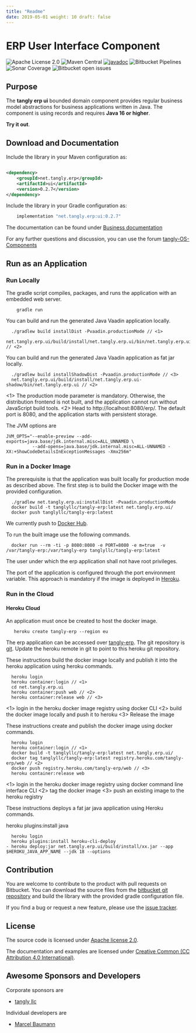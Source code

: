 ```yaml
---
title: "Readme"
date: 2019-05-01 weight: 10 draft: false
---
```


# ERP User Interface Component

![Apache License 2.0](https://img.shields.io/badge/license-Apache%202-blue.svg)
![Maven Central](https://img.shields.io/maven-central/v/net.tangly/erp/ui.svg)
[![javadoc](https://javadoc.io/badge2/net.tangly/bus/javadoc.svg)](https://javadoc.io/doc/net.tangly.erp/ui)
![Bitbucket Pipelines](https://img.shields.io/bitbucket/pipelines/tangly-team/tangly-os.svg)
![Sonar Coverage](https://img.shields.io/sonar/https/sonarcloud.io/tangly-os-at-tangly.net/coverage.svg)
![Bitbucket open issues](https://img.shields.io/bitbucket/issues-raw/tangly/tangly-os.svg)

## Purpose

The **tangly erp ui** bounded domain component provides regular business model abstractions for business applications written in Java. The component is using records and
requires **Java 16 or higher**.

**Try it out**.

## Download and Documentation

Include the library in your Maven configuration as:

```xml

<dependency>
    <groupId>net.tangly.erp</groupId>
    <artifactId>ui</artifactId>
    <version>0.2.7</version>
</dependency>
```

Include the library in your Gradle configuration as:

```groovy
    implementation "net.tangly.erp:ui:0.2.7"
```

The documentation can be found under [Business documentation](https://tangly-team.bitbucket.io/docs/erp/ui/)

For any further questions and discussion, you can use the forum [tangly-OS-Components](https://groups.google.com/g/tangly-os-components)

## Run as an Application

### Run Locally

The gradle script compiles, packages, and runs the application with an embedded web server.

```shell
    gradle run
```

You can build and run the generated Java Vaadin application locally.

```shell
  ./gradlew build installDist -Pvaadin.productionMode // <1>
  net.tangly.erp.ui/build/install/net.tangly.erp.ui/bin/net.tangly.erp.ui  // <2>
```

You can build and run the generated Java Vaadin application as fat jar locally.

```shell
  ./gradlew build installShadowDist -Pvaadin.productionMode // <3>
  net.tangly.erp.ui/build/install/net.tangly.erp.ui-shadow/bin/net.tangly.erp.ui // <2>
```
<1> The production mode parameter is mandatory.
Otherwise, the distribution frontend is not built, and the application cannot run without JavaScript build tools.
<2> Head to http://localhost:8080/erp/. The default port is 8080, and the application starts with persistent storage.

The JVM options are

```shell
JVM_OPTS="--enable-preview --add-exports=java.base/jdk.internal.misc=ALL_UNNAMED \
          --add-opens=java.base/jdk.internal.misc=ALL-UNNAMED -XX:+ShowCodeDetailsInExceptionMessages -Xmx256m"
```

### Run in a Docker Image

The prerequisite is that the application was built locally for production mode as described above. The first step is to build the Docker image with the provided configuration.

```shell
  ./gradlew net.tangly.erp.ui:installDist -Pvaadin.productionMode
  docker build -t tanglyllc/tangly-erp:latest net.tangly.erp.ui/
  docker push tanglyllc/tangly-erp:latest
```

We currently push to [Docker Hub](https://hub.docker.com/).

To run the built image use the following commands.

```shell
  docker run --rm -ti -p 8080:8080 -e PORT=8080 -e m=true  -v /var/tangly-erp:/var/tangly-erp tanglyllc/tangly-erp:latest
```

The user under which the erp application shall not have root privileges.

The port of the application is configured through the port environment variable.
This approach is mandatory if the image is deployed in [Heroku](https://www.heroku.com/).

### Run in the Cloud

#### Heroku Cloud

An application must once be created to host the docker image.

```shell
   heroku create tangly-erp --region eu
```

The erp application can be accessed over [tangly-erp](https://tangly-erp.herokuapp.com/erp/).
The git repository is [git](https://git.heroku.com/tangly-erp.git).
Update the heroku remote in git to point to this heroku git repository.

These instructions build the docker image locally and publish it into the heroku application using heroku commands.

```shell
  heroku login
  heroku container:login // <1>
  cd net.tangly.erp.ui
  heroku container:push web // <2>
  heroku container:release web // <3>
```
<1> login in the heroku docker image registry using docker CLI
<2> build the docker image locally and push it to heroku
<3> Release the image

These instructions create and publish the docker image using docker commands.
```shell
  heroku login
  heroku container:login // <1>
  docker build -t tanglyllc/tangly-erp:latest net.tangly.erp.ui/
  docker tag tanglyllc/tangly-erp:latest registry.heroku.com/tangly-erp/web // <2>
  docker push registry.heroku.com/tangly-erp/web // <3>
  heroku container:release web
```
<1> login in the heroku docker image registry using docker command line interface CLI
<2> tag the docker image
<3> push an existing image to the heroku registry

Tbese instructions deploys a fat jar java application using Heroku commands.

heroku plugins:install java

```shell
  heroku login
  heroku plugins:install heroku-cli-deploy
- heroku deploy:jar net.tangly.erp.ui/build/install/xx.jar --app $HEROKU_JAVA_APP_NAME --jdk 18 --options
```

## Contribution

You are welcome to contribute to the product with pull requests on Bitbucket. You can download the source files from the
[bitbucket git repository](https://bitbucket.org/tangly-team/tangly-os.git) and build the library with the provided gradle configuration file.

If you find a bug or request a new feature, please use the [issue tracker](https://bitbucket.org/tangly-team/tangly-os/issues).

## License

The source code is licensed under [Apache license 2.0](https://www.apache.org/licenses/LICENSE-2.0).

The documentation and examples are licensed under [Creative Common (CC Attribution 4.0 International)](https://creativecommons.org/licenses/by/4.0/).

## Awesome Sponsors and Developers

Corporate sponsors are

* [tangly llc](https://www.tangly.net)

Individual developers are

* [Marcel Baumann](https://linkedin.com/in/marcelbaumann)
